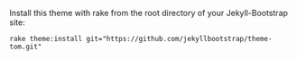 Install this theme with rake from the root directory of your Jekyll-Bootstrap site:

`rake theme:install git="https://github.com/jekyllbootstrap/theme-tom.git"`
